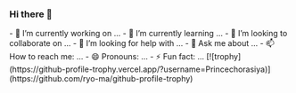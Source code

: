 ### Hi there 👋

<!--
**Princechorasiya/Princechorasiya** is a ✨ _special_ ✨ repository because its `README.md` (this file) appears on your GitHub profile.

Here are some ideas to get you started:--!>

- 🔭 I’m currently working on ...
- 🌱 I’m currently learning ...
- 👯 I’m looking to collaborate on ...
- 🤔 I’m looking for help with ...
- 💬 Ask me about ...
- 📫 How to reach me: ...
- 😄 Pronouns: ...
- ⚡ Fun fact: ...

[![trophy](https://github-profile-trophy.vercel.app/?username=Princechorasiya)](https://github.com/ryo-ma/github-profile-trophy)

